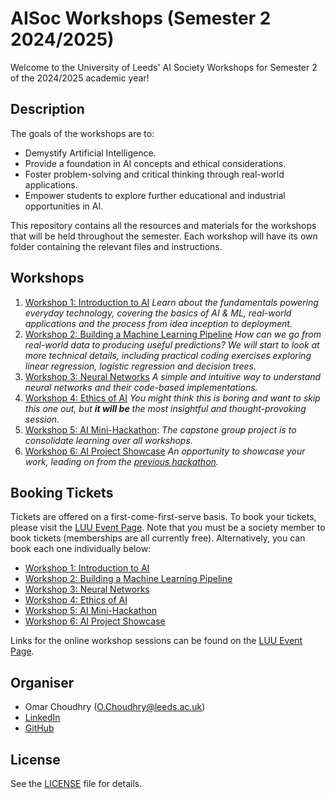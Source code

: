 # AISoc Workshops (Semester 2 2024/2025)

Welcome to the University of Leeds' AI Society Workshops for Semester 2 of the 2024/2025 academic year!

## Description

The goals of the workshops are to:

- Demystify Artificial Intelligence.
- Provide a foundation in AI concepts and ethical considerations.
- Foster problem-solving and critical thinking through real-world applications.
- Empower students to explore further educational and industrial opportunities in AI.

This repository contains all the resources and materials for the workshops that will be held throughout the semester. Each workshop will have its own folder containing the relevant files and instructions.

## Workshops

1. [Workshop 1: Introduction to AI](/1%20Introduction%20to%20AI/README.md) *Learn about the fundamentals powering everyday technology, covering the basics of AI & ML, real-world applications and the process from idea inception to deployment.*
2. [Workshop 2: Building a Machine Learning Pipeline](/2%20Buliding%20a%20Machine%20Learning%20Pipeline/README.md) *How can we go from real-world data to producing useful predictions? We will start to look at more technical details, including practical coding exercises exploring linear regression, logistic regression and decision trees.*
3. [Workshop 3: Neural Networks](/3%20Neural%20Networks/README.md) *A simple and intuitive way to understand neural networks and their code-based implementations.*
4. [Workshop 4: Ethics of AI](/4%20Ethics%20of%20AI/README.md) *You might think this is boring and want to skip this one out, but **it will be** the most insightful and thought-provoking session.*
5. [Workshop 5: AI Mini-Hackathon](/5%20AI%20Mini-Hackathon/README.md): *The capstone group project is to consolidate learning over all workshops.*
6. [Workshop 6: AI Project Showcase](/6%20AI%20Project%20Showcase/README.md) *An opportunity to showcase your work, leading on from the [previous hackathon](/5%20AI%20Mini-Hackathon/README.md).*

## Booking Tickets

Tickets are offered on a first-come-first-serve basis. To book your tickets, please visit the [LUU Event Page](https://engage.luu.org.uk/groups/4GQD2/artificial-intelligence-society/events). Note that you must be a society member to book tickets (memberships are all currently free). Alternatively, you can book each one individually below:

- [Workshop 1: Introduction to AI](https://engage.luu.org.uk/events/3XJK4/ai-workshop-1-introduction-to-ai)
- [Workshop 2: Building a Machine Learning Pipeline](https://engage.luu.org.uk/events/GXWWT/ai-workshop-2-building-a-machine-learning-pipeline)
- [Workshop 3: Neural Networks](https://engage.luu.org.uk/events/9PJ3Y/ai-workshop-3-neural-networks)
- [Workshop 4: Ethics of AI](https://engage.luu.org.uk/events/R6KC7/ai-workshop-4-ethics-of-ai)
- [Workshop 5: AI Mini-Hackathon](https://engage.luu.org.uk/events/4GQBF/ai-workshop-5-ai-mini-hackathon)
- [Workshop 6: AI Project Showcase](https://engage.luu.org.uk/events/8V99H/ai-workshop-6-ai-project-showcase)

Links for the online workshop sessions can be found on the [LUU Event Page](https://engage.luu.org.uk/groups/4GQD2/artificial-intelligence-society/events).

## Organiser

- Omar Choudhry ([O.Choudhry@leeds.ac.uk](mailto:O.Choudhry@leeds.ac.uk))
- [LinkedIn](https://www.linkedin.com/in/omarchoudhry01/)
- [GitHub](https://www.github.com/omariosc)

## License

See the [LICENSE](LICENSE) file for details.
